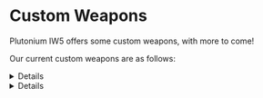 # Custom Weapons

Plutonium IW5 offers some custom weapons, with more to come!

Our current custom weapons are as follows:

<Details title="AK-74u">

![img](/images/docs/client/iw5/custom-weapons/l0uN64A.png)

</Details>

<Details title="Intervention">

![img](/images/docs/client/iw5/custom-weapons/QtaKfN3.png)

</Details>
